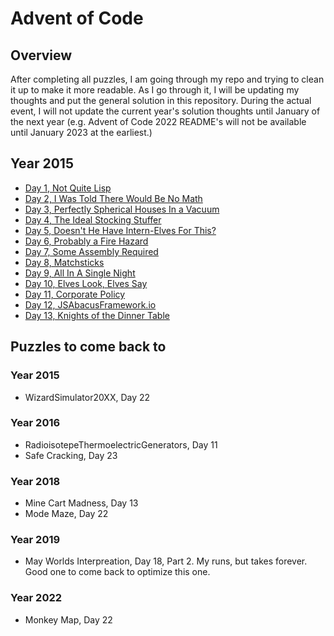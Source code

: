 # Advent of Code

## Overview
After completing all puzzles, I am going through my repo and trying to clean it 
up to make it more readable. As I go through it, I will be updating my thoughts
and put the general solution in this repository. During the actual event, I will
not update the current year's solution thoughts until January of the next year 
(e.g. Advent of Code 2022 README's will not be available until January 2023 at 
the earliest.)

## Year 2015
* [Day 1, Not Quite Lisp](docs/year2015/day01/README.md)
* [Day 2, I Was Told There Would Be No Math](docs/year2015/day02/README.md)
* [Day 3, Perfectly Spherical Houses In a Vacuum](docs/year2015/day03/README.md)
* [Day 4, The Ideal Stocking Stuffer](docs/year2015/day04/README.md)
* [Day 5, Doesn't He Have Intern-Elves For This?](docs/year2015/day05/README.md)
* [Day 6, Probably a Fire Hazard](docs/year2015/day06/README.md)
* [Day 7, Some Assembly Required](docs/year2015/day07/README.md)
* [Day 8, Matchsticks](docs/year2015/day08/README.md)
* [Day 9, All In A Single Night](docs/year2015/day09/README.md)
* [Day 10, Elves Look, Elves Say](docs/year2015/day10/README.md)
* [Day 11, Corporate Policy](docs/year2015/day11/README.md)
* [Day 12, JSAbacusFramework.io](docs/year2015/day12/README.md)
* [Day 13, Knights of the Dinner Table](docs/year2015/day13/README.md)

## Puzzles to come back to

### Year 2015
* WizardSimulator20XX, Day 22

### Year 2016
* RadioisotepeThermoelectricGenerators, Day 11
* Safe Cracking, Day 23

### Year 2018
* Mine Cart Madness, Day 13
* Mode Maze, Day 22

### Year 2019
* May Worlds Interpreation, Day 18, Part 2. My runs, but takes forever. Good one to come back to optimize this one.

### Year 2022
* Monkey Map, Day 22